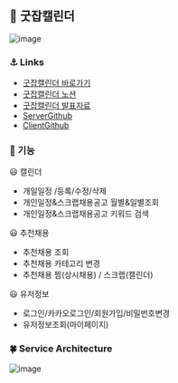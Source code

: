 
## 📆 굿잡캘린더
![image](https://user-images.githubusercontent.com/88040809/182533141-e3949f4e-c48a-4261-816c-f0e5d32145c8.png)

### ⚓️ Links
- [굿잡캘린더 바로가기](https://goodjobcalendar.com)<br/>
- [굿잡캘린더 노션](https://marked-chemistry-398.notion.site/3f8a1983d30844b3b8b812a7e3d995f0)<br/>
- [굿잡캘린더 발표자료](https://www.miricanvas.com/v/11b5fgn)
- [ServerGithub](https://github.com/Magiof/goodjob_BE)
- [ClientGithub](https://github.com/YoujungSon/Good-Job-Calender)

### 🚀 기능
😃 캘린더
- 개일일정 /등록/수정/삭제
- 개인일정&스크랩채용공고 월별&일별조회
- 개인일정&스크랩채용공고 키워드 검색

😃 추천채용
- 추천채용 조회
- 추천채용 카테고리 변경
- 추천채용 찜(상시채용) / 스크랩(캘린더)

😃 유저정보
- 로그인/카카오로그인/회원가입/비밀번호변경
- 유저정보조회(마이페이지)

### 🍀 Service Architecture
![image](https://user-images.githubusercontent.com/88040809/182815061-b112eccc-a957-4913-be7d-4597f96c7166.png)
